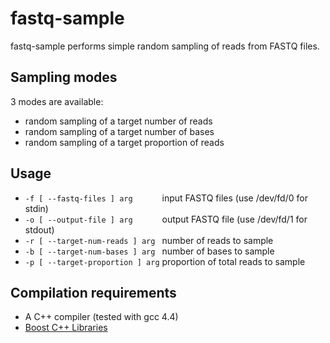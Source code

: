 fastq-sample
===========
fastq-sample performs simple random sampling of reads from FASTQ files.

Sampling modes
-------------
3 modes are available:
*  random sampling of a target number of reads
*  random sampling of a target number of bases
*  random sampling of a target proportion of reads

Usage
-------------
*  `-f [ --fastq-files ] arg      `  input FASTQ files (use /dev/fd/0 for stdin)
*  `-o [ --output-file ] arg      `  output FASTQ file (use /dev/fd/1 for stdout)
*  `-r [ --target-num-reads ] arg `  number of reads to sample
*  `-b [ --target-num-bases ] arg `  number of bases to sample
*  `-p [ --target-proportion ] arg`  proportion of total reads to sample

Compilation requirements
-------------
- A C++ compiler (tested with gcc 4.4)
- [Boost C++ Libraries](http://www.boost.org)

